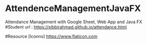 # AttendenceManagementJavaFX
Attendance Management with Google Sheet, Web App and Java FX
#Student url : https://sibbirahmad.github.io/attendance.html

#Resource 
[Iconns] https://www.flaticon.com
